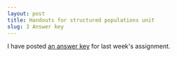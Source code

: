 ```yaml
---
layout: post
title: Handouts for structured populations unit
slug: 3 Answer key
---
```


I have posted [an answer key](/materials/pg.key.pdf) for last week's assignment.

